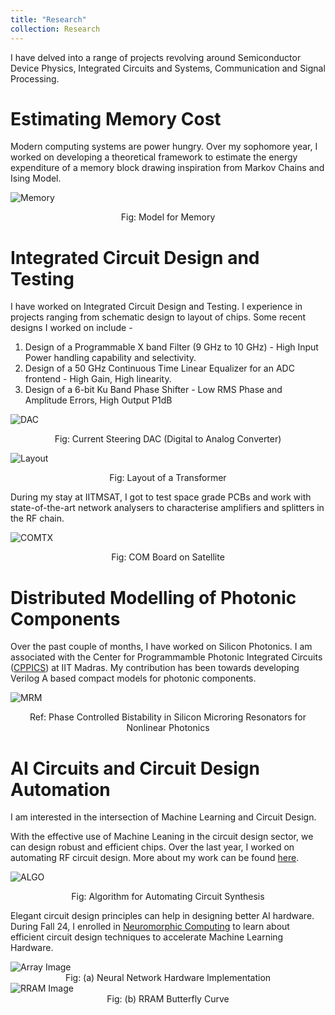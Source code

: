 ```yaml
---
title: "Research"
collection: Research
---
```


I have delved into a range of projects revolving around Semiconductor Device Physics, Integrated Circuits and Systems, Communication and Signal Processing.  

# Estimating Memory Cost 

Modern computing systems are power hungry. Over my sophomore year, I worked on developing a theoretical framework to estimate the energy expenditure of a memory block drawing inspiration from Markov Chains and Ising Model. 

![Memory](/images/Memor.png)
<center> Fig: Model for Memory </center>

# Integrated Circuit Design and Testing

I have worked on Integrated Circuit Design and Testing. I experience in projects ranging from schematic design to layout of chips. Some recent designs I worked on include - 

<ol>
<li>Design of a Programmable X band Filter (9 GHz to 10 GHz) - High Input Power handling capability and selectivity.</li>
<li>Design of a 50 GHz Continuous Time Linear Equalizer for an ADC frontend - High Gain, High linearity.  </li>
<li>Design of a 6-bit Ku Band Phase Shifter - Low RMS Phase and Amplitude Errors, High Output P1dB</li>
</ol>

![DAC](/images/DAC.png)
<center> Fig: Current Steering DAC (Digital to Analog Converter) </center>

![Layout](/images/Layout.png)
<center> Fig: Layout of a Transformer </center>

During my stay at IITMSAT, I got to test space grade PCBs and work with state-of-the-art network analysers to characterise amplifiers and splitters in the RF chain. 

![COMTX](/images/COM.jpg)
<center> Fig: COM Board on Satellite </center>


# Distributed Modelling of Photonic Components

Over the past couple of months, I have worked on Silicon Photonics. I am associated with the Center for Programmamble Photonic Integrated Circuits ([CPPICS](https://cppics.iitm.ac.in/)) at IIT Madras. My contribution has been towards developing Verilog A based compact models for photonic components. 

![MRM](/images/MRM.png)
<center> Ref: Phase Controlled Bistability in Silicon Microring Resonators for Nonlinear Photonics</center>


# AI Circuits and Circuit Design Automation

I am interested in the intersection of Machine Learning and Circuit Design. 

With the effective use of Machine Leaning in the circuit design sector, we can design robust and efficient chips. Over the last year, I worked on automating RF circuit design. More about my work can be found [here](https://github.com/ANIRUDHBS1/Automating-RF-Circuit-Synthesis).

![ALGO](/images/Algo.png)
<center> Fig: Algorithm for Automating Circuit Synthesis </center>

Elegant circuit design principles can help in designing better AI hardware. During Fall 24, I enrolled in [Neuromorphic Computing](https://github.com/ANIRUDHBS1/Neuromorphic-Computing-EE6347) to learn about efficient circuit design techniques to accelerate Machine Learning Hardware. 

<img src="/images/Array.png" alt="Array Image"> 
<center> Fig: (a) Neural Network Hardware Implementation  </center>
<img src="/images/RRAM.png" alt="RRAM Image">
<center> Fig: (b) RRAM Butterfly Curve </center>